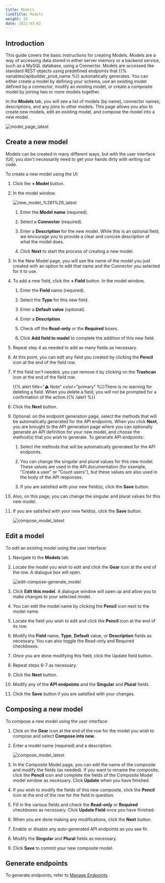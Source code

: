 ```yaml
---
title: Models
linkTitle: Models
weight: 10
date: 2021-03-02
---
```


## Introduction

This guide covers the basic instructions for creating Models. Models are a way of accessing data stored in either server memory or a backend service, such as a MySQL database, using a Connector. Models are accessed like standard REST objects using predefined endpoints that {{% variables/apibuilder_prod_name %}} automatically generates. You can either create a model by defining your schema, use an existing model defined by a connector, modify an existing model, or create a composite model by joining two or more models together.

In the **Models** tab, you will see a list of models (by name), connector names, descriptions, and any joins to other models. This page allows you also to create new models, edit an existing model, and compose the model into a new model.

![model_page_latest](/Images/55477331_model_page_latest.png)

## Create a new model

Models can be created in many different ways, but with the user interface (UI), you don't necessarily need to get your hands dirty with writing out code.

To create a new model using the UI:

1. Click the **\+ Model** button.

2. In the model window.

    ![new_model_%281%29_latest](/Images/55477331_new_model_(1)_latest.png)

    1. Enter the **Model name** (required).

    2. Select a **Connector** (required).

    3. Enter a **Description** for the new model. While this is an optional field, we encourage you to provide a clear and concise description of what the model does.

    4. Click **Next** to start the process of creating a new model.

3. In the New Model page, you will see the name of the model you just created with an option to edit that name and the Connector you selected for it to use.

4. To add a new field, click the **\+ Field** button. In the model window,

    1. Enter the **Field** name (required).

    2. Select the **Type** for this new field.

    3. Enter a **Default** **value** (optional).

    4. Enter a **Description**.

    5. Check off the **Read-only** or the **Required** boxes.

    6. Click **Add field to model** to complete the addition of this new field.

5. Repeat step 4 as needed to add as many fields as necessary.

6. At this point, you can edit any field you created by clicking the **Pencil** icon at the end of the field row.

7. If the field isn't needed, you can remove it by clicking on the **Trashcan** icon at the end of the field row.

    {{% alert title="⚠️ Note" color="primary" %}}There is no warning for deleting a field. When you delete a field, you will not be prompted for a confirmation of the action.{{% /alert %}}
8. Click the **Next** button.

9. Optional: on the endpoint generation page, select the methods that will be automatically generated for the API endpoints. When you click **Next**, you are brought to the API generation page where you can optionally generate an API definition for your new model, and choose the method(s) that you wish to generate. To generate API endpoints:

    1. Select the methods that will be automatically generated for the API endpoints.

    2. You can change the singular and plural values for this new model. These values are used in the API documentation (for example, "Create a user" or "Count users"), but these values are also used in the body of the API responses.

    3. If you are satisfied with your new field(s), click the **Save** button.

10. Also, on this page, you can change the singular and plural values for this new model.

11. If you are satisfied with your new field(s), click the **Save** button.

    ![compose_model_latest](/Images/compose_model_latest.png)

## Edit a model

To edit an existing model using the user interface:

1. Navigate to the **Models** tab.

2. Locate the model you wish to edit and click the **Gear** icon at the end of the row. A dialogue box will open.

    ![edit-compose-generate_model](/Images/edit-compose-generate_model.png)
3. Click **Edit this model**. A dialogue window will open up and allow you to make changes to your selected model.

4. You can edit the model name by clicking the **Pencil** icon next to the model name.

5. Locate the field you wish to edit and click the **Pencil** icon at the end of its row.

6. Modify the **Field** name, **Type**, **Default** value, or **Description** fields as necessary. You can also toggle the Read-only and Required checkboxes.

7. Once you are done modifying this field, click the Update field button.

8. Repeat steps 6-7 as necessary.

9. Click the **Next** button.

10. Modify any of the **API endpoints** and the **Singular** and **Plural** fields.

11. Click the **Save** button if you are satisfied with your changes.

## Composing a new model

To compose a new model using the user interface:

1. Click on the **Gear** icon at the end of the row for the model you wish to compose and select **Compose into new**.

2. Enter a model name (required) and a description.

    ![compose_model_latest](/Images/compose_model_latest.png)
3. In the Composite Model page, you can edit the name of the composite and modify the fields (as needed). If you want to rename the composite, click the **Pencil** icon and complete the fields of the Composite Model model window as necessary. Click **Update** when you have finished.

4. If you wish to modify the fields of this new composite, click the **Pencil** icon at the end of the row for the field in question.

5. Fill in the various fields and check the **Read-only** or **Required** checkboxes as necessary. Click **Update Field** once you have finished.

6. When you are done making any modifications, click the **Next** button.

7. Enable or disable any auto-generated API endpoints as you see fit.

8. Modify the **Singular** and **Plural** fields as necessary.

9. Click **Save** to commit your new composite model.

## Generate endpoints

To generate endpoints, refer to [Manage Endpoints](/docs/developer_guide/flows/manage_endpoints/).
